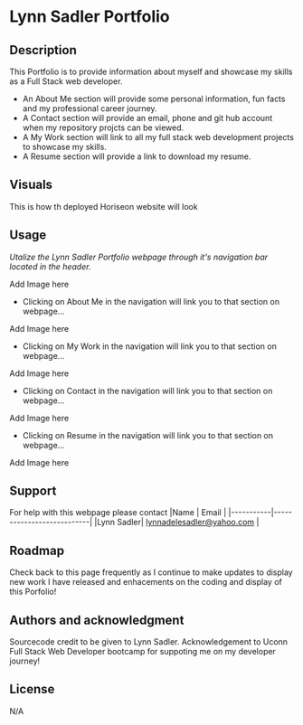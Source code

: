 # Lynn Sadler Portfolio

## Description

This Portfolio is to provide information about myself and showcase my skills as a Full Stack web developer.
* An About Me section will provide some personal information, fun facts and my professional career journey. 
* A Contact section will provide an email, phone and git hub account when my repository projcts can be viewed. 
* A My Work section will link to all my full stack web development projects to showcase my skills. 
* A Resume section will provide a link to download my resume. 


## Visuals
This is how th deployed Horiseon website will look


 
## Usage
<!-- This text is Italics -->
*Utalize the Lynn Sadler Portfolio webpage through it's navigation bar located in the header.*

Add Image here

<!-- Provide the navigation links in list format -->
* Clicking on About Me in the navigation will link you to that section on webpage...

Add Image here
 

*  Clicking on My Work in the navigation will link you to that section on webpage...

Add Image here
 

*  Clicking on Contact in the navigation will link you to that section on webpage...

Add Image here

*  Clicking on Resume in the navigation will link you to that section on webpage...

Add Image here
 
## Support
For help with this webpage please contact 
|Name       | Email                     |
|-----------|---------------------------|
|Lynn Sadler| lynnadelesadler@yahoo.com |

## Roadmap
Check back to this page frequently as I continue to make updates to display new work I have released and enhacements on the coding and display of this Porfolio!

## Authors and acknowledgment

Sourcecode credit to be given to Lynn Sadler. Acknowledgement to Uconn Full Stack Web Developer bootcamp for suppoting me on my developer journey!



## License
N/A